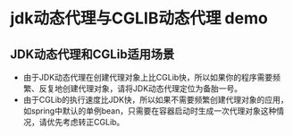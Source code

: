 # jdk动态代理与CGLIB动态代理 demo

## JDK动态代理和CGLib适用场景

- 由于JDK动态代理在创建代理对象上比CGLib快，所以如果你的程序需要频繁、反复地创建代理对象，请将JDK动态代理定位为备胎一号。
- 由于CGLib的执行速度比JDK快，所以如果不需要频繁创建代理对象的应用，如spring中默认的单例bean，只需要在容器启动时生成一次代理对象这种情况，请优先考虑转正CGLib。